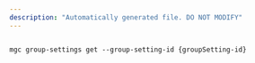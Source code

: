 ```yaml
---
description: "Automatically generated file. DO NOT MODIFY"
---
```


```cli

mgc group-settings get --group-setting-id {groupSetting-id}

```